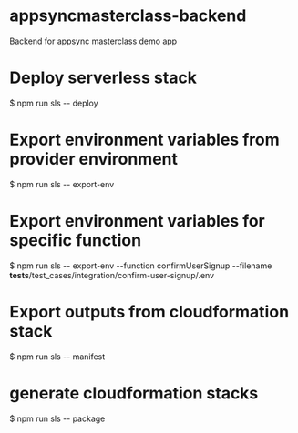 # appsyncmasterclass-backend

Backend for appsync masterclass demo app

# Deploy serverless stack

$ npm run sls -- deploy

# Export environment variables from provider environment

$ npm run sls -- export-env

# Export environment variables for specific function

$ npm run sls -- export-env --function confirmUserSignup --filename **tests**/test_cases/integration/confirm-user-signup/.env

# Export outputs from cloudformation stack

$ npm run sls -- manifest

# generate cloudformation stacks

$ npm run sls -- package
